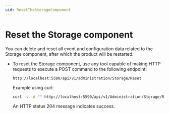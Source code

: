 ```yaml
---
uid: ResetTheStorageComponent
---
```


# Reset the Storage component

You can delete and reset all event and configuration data related to the Storage component, after which the product will be restarted.

- To reset the Storage component, use any tool capable of making HTTP requests to execute a POST command to the following endpoint:

    ```http
    http://localhost:5590/api/v1/administration/Storage/Reset
    ```

    Example using curl:

    ```bash
    curl -v -d "" http://localhost:5590/api/v1/Administration/Storage/Reset
    ```

    An HTTP status 204 message indicates success.
